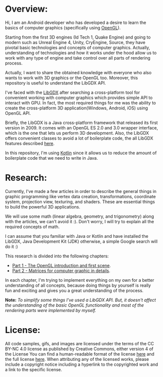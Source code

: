 # Overview:
Hi, I am an Android developer who has developed a desire to learn the basics of computer graphics (specifically using [OpenGL](https://www.opengl.org/)). 

Starting from the first 3D engines (Id Tech 1, Quake Engine) and going to modern such as Unreal Engine 4, Unity, CryEngine, Source, they have pivotal basic technologies and concepts of computer graphics. Actually, understanding of technologies and how it works under the hood allow us to work with any type of engine and take control over all parts of rendering process.

Actually, I want to share the obtained knowledge with everyone who also wants to work with 3D graphics or the OpenGL too. Moreover, this repository is useful to understand the LibGDX API.

I've faced with the [LibGDX](https://libgdx.badlogicgames.com/) after searching a cross-platform tool for convenient working with computer graphics which provides simple API to interact with GPU. In fact, the most required things for me was the ability to create the cross-platform 3D application(Windows, Android, iOS) using OpenGL API.

Briefly, the LibGDX is a Java cross-platform framework that released its first version in 2009. It comes with an OpenGL ES 2.0 and 3.0 wrapper interface, which is the one that lets us perform 3D development.
Also, the LibGDX offers convenient classes to avoid a lot of boilerplate code,  the all LibGDX features described [here](https://libgdx.badlogicgames.com/features.html).

In this repository, I'm using [Kotlin](https://kotlinlang.org/) since it allows us to reduce the amount of boilerplate code that we need to write in Java.
# Research:
Currently, I've made a few articles in order to describe the general things in graphic programming like vertex data creation, transformations, coordinate system, projection view, texturing, and shaders. These are essential things to build the powerful 3D applications.

We will use some math (linear algebra, geometry, and trigonometry) along with the articles, we can't avoid it :). Don't worry, I will try to explain all the required concepts of math.

I can assume that you familiar with Java or Kotlin and have installed the LibGDX, Java Development Kit (JDK) 
otherwise, a simple Google search will do it :)

This research is divided into the following chapters:
* [Part 1 - The OpenGL introduction and first scene](https://github.com/Dmytro-Pashko/OpenGLSandbox/blob/chapter_1/README.md).
* [Part 2 - Matrices for computer graphic in details](https://github.com/Dmytro-Pashko/OpenGLSandbox/blob/chapter_2/README.md).

In each chapter, I'm trying to implement everything on my own for a better understanding of all concepts, because doing things by yourself is really fun and exciting and gives you a great understanding of the process.

**Note:**
*To simplify some things I've used a LibGDX API. But, it doesn't affect the understanding of the basic OpenGL functionality and most of the rendering parts were implemented by myself.*
# License:
All code samples, gifs, and images are licensed under the terms of the CC BY-NC 4.0 license as published by Creative Commons, either version 4 of the License You can find a human-readable format of the license [here](https://creativecommons.org/licenses/by-nc/4.0/) and the full license [here](https://creativecommons.org/licenses/by-nc/4.0/legalcode).
When attributing any of the licensed works, please include a copyright notice including a hyperlink to the copyrighted work and a link to the specific license.
